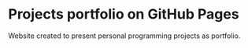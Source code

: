 # Projects portfolio on GitHub Pages

Website created to present personal programming projects as portfolio.
